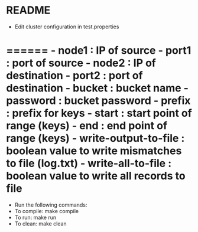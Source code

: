 README
======

- Edit cluster configuration in test.properties

======
    - node1                 : IP of source
    - port1                 : port of source
    - node2                 : IP of destination
    - port2                 : port of destination
    - bucket                : bucket name
    - password              : bucket password
    - prefix                : prefix for keys
    - start                 : start point of range (keys)
    - end                   : end point of range (keys)
    - write-output-to-file  : boolean value to write mismatches to file (log.txt)
    - write-all-to-file     : boolean value to write all records to file
======

- Run the following commands:
- To compile: make compile
- To run: make run
- To clean: make clean
